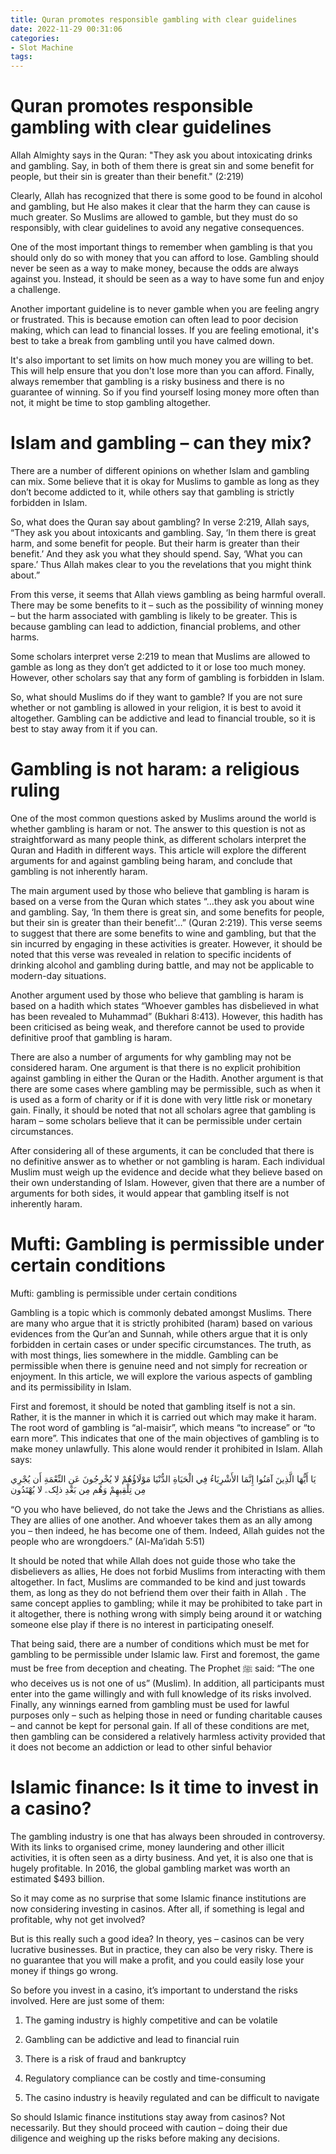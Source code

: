 ```yaml
---
title: Quran promotes responsible gambling with clear guidelines
date: 2022-11-29 00:31:06
categories:
- Slot Machine
tags:
---
```



#  Quran promotes responsible gambling with clear guidelines

Allah Almighty says in the Quran: "They ask you about intoxicating drinks and gambling. Say, in both of them there is great sin and some benefit for people, but their sin is greater than their benefit." (2:219)

Clearly, Allah has recognized that there is some good to be found in alcohol and gambling, but He also makes it clear that the harm they can cause is much greater. So Muslims are allowed to gamble, but they must do so responsibly, with clear guidelines to avoid any negative consequences.

One of the most important things to remember when gambling is that you should only do so with money that you can afford to lose. Gambling should never be seen as a way to make money, because the odds are always against you. Instead, it should be seen as a way to have some fun and enjoy a challenge.

Another important guideline is to never gamble when you are feeling angry or frustrated. This is because emotion can often lead to poor decision making, which can lead to financial losses. If you are feeling emotional, it's best to take a break from gambling until you have calmed down.

It's also important to set limits on how much money you are willing to bet. This will help ensure that you don't lose more than you can afford. Finally, always remember that gambling is a risky business and there is no guarantee of winning. So if you find yourself losing money more often than not, it might be time to stop gambling altogether.

#  Islam and gambling – can they mix?

There are a number of different opinions on whether Islam and gambling can mix. Some believe that it is okay for Muslims to gamble as long as they don’t become addicted to it, while others say that gambling is strictly forbidden in Islam.

So, what does the Quran say about gambling? In verse 2:219, Allah says, “They ask you about intoxicants and gambling. Say, ‘In them there is great harm, and some benefit for people. But their harm is greater than their benefit.’ And they ask you what they should spend. Say, ‘What you can spare.’ Thus Allah makes clear to you the revelations that you might think about.”

From this verse, it seems that Allah views gambling as being harmful overall. There may be some benefits to it – such as the possibility of winning money – but the harm associated with gambling is likely to be greater. This is because gambling can lead to addiction, financial problems, and other harms.

Some scholars interpret verse 2:219 to mean that Muslims are allowed to gamble as long as they don’t get addicted to it or lose too much money. However, other scholars say that any form of gambling is forbidden in Islam.

So, what should Muslims do if they want to gamble? If you are not sure whether or not gambling is allowed in your religion, it is best to avoid it altogether. Gambling can be addictive and lead to financial trouble, so it is best to stay away from it if you can.

#  Gambling is not haram: a religious ruling

One of the most common questions asked by Muslims around the world is whether gambling is haram or not. The answer to this question is not as straightforward as many people think, as different scholars interpret the Quran and Hadith in different ways. This article will explore the different arguments for and against gambling being haram, and conclude that gambling is not inherently haram.

The main argument used by those who believe that gambling is haram is based on a verse from the Quran which states “…they ask you about wine and gambling. Say, ‘In them there is great sin, and some benefits for people, but their sin is greater than their benefit’…” (Quran 2:219). This verse seems to suggest that there are some benefits to wine and gambling, but that the sin incurred by engaging in these activities is greater. However, it should be noted that this verse was revealed in relation to specific incidents of drinking alcohol and gambling during battle, and may not be applicable to modern-day situations.

Another argument used by those who believe that gambling is haram is based on a hadith which states “Whoever gambles has disbelieved in what has been revealed to Muhammad” (Bukhari 8:413). However, this hadith has been criticised as being weak, and therefore cannot be used to provide definitive proof that gambling is haram.

There are also a number of arguments for why gambling may not be considered haram. One argument is that there is no explicit prohibition against gambling in either the Quran or the Hadith. Another argument is that there are some cases where gambling may be permissible, such as when it is used as a form of charity or if it is done with very little risk or monetary gain. Finally, it should be noted that not all scholars agree that gambling is haram – some scholars believe that it can be permissible under certain circumstances.

After considering all of these arguments, it can be concluded that there is no definitive answer as to whether or not gambling is haram. Each individual Muslim must weigh up the evidence and decide what they believe based on their own understanding of Islam. However, given that there are a number of arguments for both sides, it would appear that gambling itself is not inherently haram.

#  Mufti: Gambling is permissible under certain conditions

Mufti: gambling is permissible under certain conditions



Gambling is a topic which is commonly debated amongst Muslims. There are many who argue that it is strictly prohibited (haram) based on various evidences from the Qur’an and Sunnah, while others argue that it is only forbidden in certain cases or under specific circumstances. The truth, as with most things, lies somewhere in the middle. Gambling can be permissible when there is genuine need and not simply for recreation or enjoyment. In this article, we will explore the various aspects of gambling and its permissibility in Islam.

First and foremost, it should be noted that gambling itself is not a sin. Rather, it is the manner in which it is carried out which may make it haram. The root word of gambling is “al-maisir”, which means “to increase” or “to earn more”. This indicates that one of the main objectives of gambling is to make money unlawfully. This alone would render it prohibited in Islam. Allah says:

يَا أَيُّهَا الَّذِينَ آمَنُوا إِنَّمَا الأَشْرِيَاءُ فِي الْحَيَاةِ الدُّنْيَا مَوْلَاؤُهُمْ لا يُخْرِجُونَ عَنِ النِّعْمَةِ أَن يُجْرِي مِن تِلْقِيهِمْ وَهُم مِن بَعْدِ ذلِکۦ لا يُهْتَدُون

“O you who have believed, do not take the Jews and the Christians as allies. They are allies of one another. And whoever takes them as an ally among you – then indeed, he has become one of them. Indeed, Allah guides not the people who are wrongdoers.” (Al-Ma’idah 5:51)

It should be noted that while Allah does not guide those who take the disbelievers as allies, He does not forbid Muslims from interacting with them altogether. In fact, Muslims are commanded to be kind and just towards them, as long as they do not befriend them over their faith in Allah . The same concept applies to gambling; while it may be prohibited to take part in it altogether, there is nothing wrong with simply being around it or watching someone else play if there is no interest in participating oneself.

That being said, there are a number of conditions which must be met for gambling to be permissible under Islamic law. First and foremost, the game must be free from deception and cheating. The Prophet ﷺ said: “The one who deceives us is not one of us” (Muslim). In addition, all participants must enter into the game willingly and with full knowledge of its risks involved. Finally, any winnings earned from gambling must be used for lawful purposes only – such as helping those in need or funding charitable causes – and cannot be kept for personal gain. If all of these conditions are met, then gambling can be considered a relatively harmless activity provided that it does not become an addiction or lead to other sinful behavior

#  Islamic finance: Is it time to invest in a casino?

The gambling industry is one that has always been shrouded in controversy. With its links to organised crime, money laundering and other illicit activities, it is often seen as a dirty business. And yet, it is also one that is hugely profitable. In 2016, the global gambling market was worth an estimated $493 billion.

So it may come as no surprise that some Islamic finance institutions are now considering investing in casinos. After all, if something is legal and profitable, why not get involved?

But is this really such a good idea? In theory, yes – casinos can be very lucrative businesses. But in practice, they can also be very risky. There is no guarantee that you will make a profit, and you could easily lose your money if things go wrong.

So before you invest in a casino, it’s important to understand the risks involved. Here are just some of them:

1) The gaming industry is highly competitive and can be volatile

2) Gambling can be addictive and lead to financial ruin

3) There is a risk of fraud and bankruptcy

4) Regulatory compliance can be costly and time-consuming

5) The casino industry is heavily regulated and can be difficult to navigate

So should Islamic finance institutions stay away from casinos? Not necessarily. But they should proceed with caution – doing their due diligence and weighing up the risks before making any decisions.